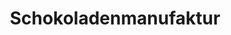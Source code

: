 ---
title: "Schokoladenmanufaktur"
url: /boitzenburger-land/schokoladenmanufaktur/
shop: Schokolade
---